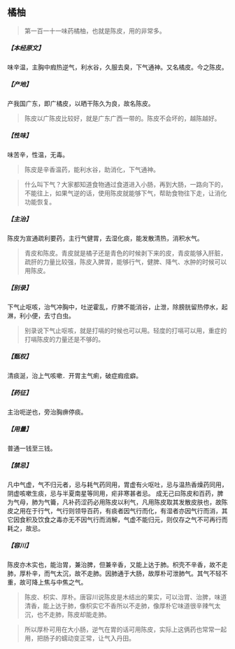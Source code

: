 ## 橘柚

> 第一百一十一味药橘柚，也就是陈皮，用的非常多。

##### 【本经原文】
味辛温，主胸中瘕热逆气，利水谷，久服去臭，下气通神。又名橘皮。今之陈皮。

##### 【产地】
产我国广东，即广橘皮，以晒干陈久为良，故名陈皮。

> 陈皮以广陈皮比较好，就是广东广西一带的。陈皮不会坏的，越陈越好。

##### 【性味】
味苦辛，性温，无毒。

> 陈皮是辛香温药，能利水谷，助消化，下气通神。

> 什么叫下气？大家都知道食物通过食道进入小肠，再到大肠，一路向下的，不能往上，如果气逆的话，使用陈皮就能够下气，帮助食物往下走，让消化功能恢复。‍‍

##### 【主治】
陈皮为宣通疏利要药，主行气健胃，去湿化痰，能发散清热，消积水气。

> 青皮和陈皮。青皮就是橘子还是青色的时候剥下来的皮，青皮能够入肝脏，疏肝的力量比较强，陈皮入脾胃，能够行气，健脾、降气、水肿的时候可以用陈皮。

##### 【别录】
下气止呕咳，治气冲胸中，吐逆霍乱，疗脾不能消谷，止泄，除膀胱留热停水，起淋，利小便，去寸白虫。

> 别录说下气止呕咳，就是打嗝的时候也可以用。轻度的打嗝可以用，重症的打嗝陈皮的力量还是不够的。

##### 【甄权】
清痰涎，治上气咳嗽．开胃主气痢，破症瘕痃癖。
##### 【药征】
主治呃逆也，旁治胸痹停痰。
##### 【用量】
普通一钱至三钱。
##### 【禁忌】
凡中气虚，气不归元者，忌与耗气药同用，胃虚有火呕吐，忌与温热香燥药同用，阴虚咳嗽生痰，忌与半夏南星等同用，疟非寒甚者忌。
成无己曰陈皮和百药，脾为气母，肺为气籥，凡补药涩药必用陈皮以利气，凡用陈皮取其发散皮肤也，故陈皮之用在于行气，气行则领导百药，有痰者因气行而化，有湿者亦因气行而消，其它因食积及饮食之毒亦无不因气行而消解，气虚不能归元，则仅存之气不可再行而耗之，故忌。
##### 【容川】
陈皮亦木实也，能治胃，兼治脾，但兼辛香，又能上达于肺。枳壳不辛香，故不走肺，厚朴辛，而气太沉，故不走肺。因肺通于大肠，故厚朴可泄肺气。其气不轻不重，故可降上焦与中焦之气。

> 陈皮、枳实、厚朴。唐容川说陈皮是木结出的果实，可以治胃、治脾，味道清香，能上达于肺，像枳实它不香所以不走肺，像厚朴它味道很辛辣气太沉，也不走肺，陈皮却能走肺。

> 所以‍厚朴可用在大小肠，逆气在胃的话可用陈皮，实际上这俩药也常常一起用，把肠子的蠕动变正常，让气入丹田。‍‍


